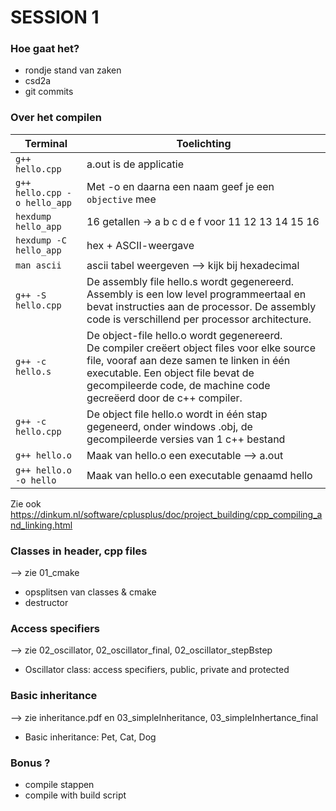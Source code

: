 # SESSION 1


### Hoe gaat het? 
* rondje stand van zaken 
* csd2a
* git commits



### Over het compilen
| Terminal                         | Toelichting                                                                                                                                                                                                                                        |
|----------------------------------|----------------------------------------------------------------------------------------------------------------------------------------------------------------------------------------------------------------------------------------------------|
| ```g++ hello.cpp```              | a.out is de applicatie                                                                                                                                                                                                                             |
| ```g++ hello.cpp -o hello_app``` | Met -o en daarna een naam geef je een `objective` mee                                                                                                                                                                                              |
| ```hexdump hello_app```          | 16 getallen → a b c d e f voor 11 12 13 14 15 16                                                                                                                                                                                                   |
| ```hexdump -C hello_app```       | hex + ASCII-weergave                                                                                                                                                                                                                               |
| ```man ascii```                  | ascii tabel weergeven --> kijk bij hexadecimal                                                                                                                                                                                                     |
| ```g++ -S hello.cpp```           | De assembly file hello.s wordt gegenereerd. Assembly is een low level programmeertaal en bevat instructies aan de processor. De assembly code is verschillend per processor architecture.                                                          |
| ```g++ -c hello.s```             | De object-file hello.o wordt gegenereerd. <br/>De compiler creëert object files voor elke source file, vooraf aan deze samen te linken in één executable. Een object file bevat de gecompileerde code, de machine code gecreëerd door de c++ compiler. |     
| ```g++ -c hello.cpp```           | De object file hello.o wordt in één stap gegeneerd, onder windows .obj, de gecompileerde versies van 1 c++ bestand                                                                                                                                 |
 | ```g++ hello.o```                | Maak van hello.o een executable --> a.out                                                                                                                                                                                                          |
| ```g++ hello.o -o hello```               | Maak van hello.o een executable genaamd hello                                                                                                                                                                                                      |

Zie ook https://dinkum.nl/software/cplusplus/doc/project_building/cpp_compiling_and_linking.html


### Classes in header, cpp files
--> zie 01_cmake
* opsplitsen van classes & cmake
* destructor

### Access specifiers
--> zie 02_oscillator, 02_oscillator_final, 02_oscillator_stepBstep
* Oscillator class: access specifiers, public, private and protected

### Basic inheritance
--> zie inheritance.pdf en 03_simpleInheritance, 03_simpleInhertance_final
* Basic inheritance: Pet, Cat, Dog


### Bonus ?     
* compile stappen
* compile with build script

